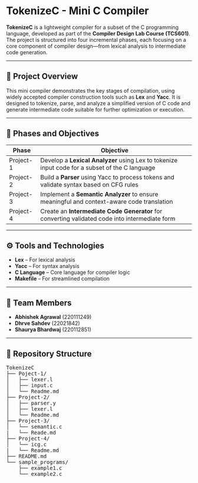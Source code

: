 # TokenizeC - Mini C Compiler

**TokenizeC** is a lightweight compiler for a subset of the C programming language, developed as part of the **Compiler Design Lab Course (TCS601)**. The project is structured into four incremental phases, each focusing on a core component of compiler design—from lexical analysis to intermediate code generation.

---

## 📌 Project Overview

This mini compiler demonstrates the key stages of compilation, using widely accepted compiler construction tools such as **Lex** and **Yacc**. It is designed to tokenize, parse, and analyze a simplified version of C code and generate intermediate code suitable for further optimization or execution.

---

## 📂 Phases and Objectives

| Phase     | Objective                                                                                      |
|-----------|------------------------------------------------------------------------------------------------|
| Project-1 | Develop a **Lexical Analyzer** using Lex to tokenize input code for a subset of the C language |
| Project-2 | Build a **Parser** using Yacc to process tokens and validate syntax based on CFG rules         |
| Project-3 | Implement a **Semantic Analyzer** to ensure meaningful and context-aware code translation      |
| Project-4 | Create an **Intermediate Code Generator** for converting validated code into intermediate form |

---

## ⚙️ Tools and Technologies

- **Lex** – For lexical analysis  
- **Yacc** – For syntax analysis  
- **C Language** – Core language for compiler logic  
- **Makefile** – For streamlined compilation

---

## 👥 Team Members

- **Abhishek Agrawal** (220111249)  
- **Dhrve Sahdev** (22021842)  
- **Shaurya Bhardwaj** (220112851)

---

## 📁 Repository Structure
<pre>TokenizeC
├── Poject-1/
│   ├── lexer.l
│   ├── input.c
│   └── Readme.md
├── Project-2/
│   ├── parser.y
│   ├── lexer.l
│   └── Readme.md
├── Project-3/
│   └── semantic.c
|   └── Reade.md
├── Project-4/
│   └── icg.c
|   └── Readme.md
├── README.md
└── sample_programs/
    ├── example1.c
    └── example2.c  </pre> 

